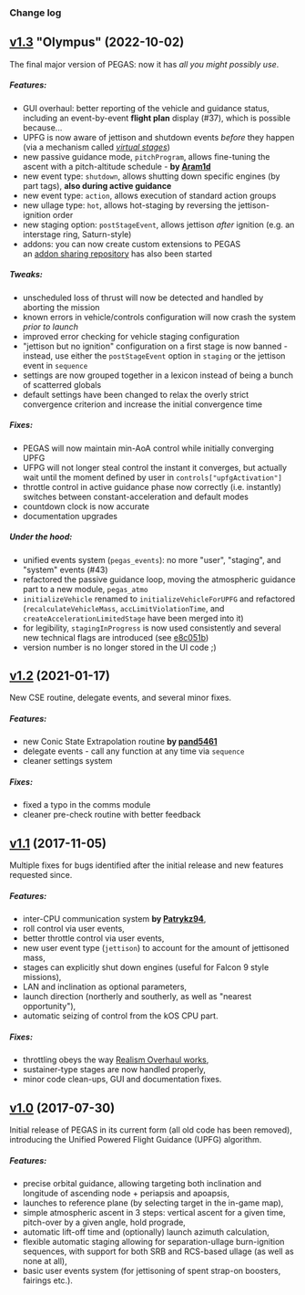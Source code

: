 ### Change log

## [v1.3](https://github.com/Noiredd/PEGAS/releases/tag/v1.3) "Olympus" (2022-10-02)
The final major version of PEGAS: now it has _all you might possibly use_.

##### Features:
* GUI overhaul: better reporting of the vehicle and guidance status,
including an event-by-event **flight plan** display (#37), which is possible because...
* UPFG is now aware of jettison and shutdown events *before* they happen (via a mechanism called [_virtual stages_](docs/magic.md))
* new passive guidance mode, `pitchProgram`, allows fine-tuning the ascent with a pitch-altitude schedule - **by [Aram1d](https://github.com/Aram1d)**
* new event type: `shutdown`, allows shutting down specific engines (by part tags), **also during active guidance**
* new event type: `action`, allows execution of standard action groups
* new ullage type: `hot`, allows hot-staging by reversing the jettison-ignition order
* new staging option: `postStageEvent`, allows jettison _after_ ignition (e.g. an interstage ring, Saturn-style)
* addons: you can now create custom extensions to PEGAS  
an [addon sharing repository](https://github.com/Noiredd/PEGAS-addons) has also been started

##### Tweaks:
* unscheduled loss of thrust will now be detected and handled by aborting the mission
* known errors in vehicle/controls configuration will now crash the system _prior to launch_
* improved error checking for vehicle staging configuration
* "jettison but no ignition" configuration on a first stage is now banned - instead, use either the `postStageEvent` option in `staging` or the jettison event in `sequence`
* settings are now grouped together in a lexicon instead of being a bunch of scatterred globals
* default settings have been changed to relax the overly strict convergence criterion and increase the initial convergence time

##### Fixes:
* PEGAS will now maintain min-AoA control while initially converging UPFG
* UFPG will not longer steal control the instant it converges, but actually wait until the moment defined by user in `controls["upfgActivation"]`
* throttle control in active guidance phase now correctly (i.e. instantly) switches between constant-acceleration and default modes
* countdown clock is now accurate
* documentation upgrades

##### Under the hood:
* unified events system (`pegas_events`): no more "user", "staging", and "system" events (#43)
* refactored the passive guidance loop, moving the atmospheric guidance part to a new module, `pegas_atmo`
* `initializeVehicle` renamed to `initializeVehicleForUPFG` and refactored
(`recalculateVehicleMass`, `accLimitViolationTime`, and `createAccelerationLimitedStage` have been merged into it)
* for legibility, `stagingInProgress` is now used consistently and several new technical flags are introduced (see [e8c051b](../../commit/e8c051b))
* version number is no longer stored in the UI code ;)


## [v1.2](https://github.com/Noiredd/PEGAS/releases/tag/v1.2) (2021-01-17)
New CSE routine, delegate events, and several minor fixes.

##### Features:
* new Conic State Extrapolation routine **by [pand5461](https://github.com/pand5461)**
* delegate events - call any function at any time via `sequence`
* cleaner settings system

##### Fixes:
* fixed a typo in the comms module
* cleaner pre-check routine with better feedback


## [v1.1](https://github.com/Noiredd/PEGAS/releases/tag/v1.1) (2017-11-05)
Multiple fixes for bugs identified after the initial release and new features requested since.

##### Features:
* inter-CPU communication system **by [Patrykz94](https://github.com/Patrykz94)**,
* roll control via user events,
* better throttle control via user events,
* new user event type (`jettison`) to account for the amount of jettisoned mass,
* stages can explicitly shut down engines (useful for Falcon 9 style missions),
* LAN and inclination as optional parameters,
* launch direction (northerly and southerly, as well as "nearest opportunity"),
* automatic seizing of control from the kOS CPU part.

##### Fixes:
* throttling obeys the way [Realism Overhaul works](https://github.com/Noiredd/PEGAS/issues/12),
* sustainer-type stages are now handled properly,
* minor code clean-ups, GUI and documentation fixes.


## [v1.0](https://github.com/Noiredd/PEGAS/releases/tag/v1.0) (2017-07-30)
Initial release of PEGAS in its current form (all old code has been removed), introducing the Unified Powered Flight Guidance (UPFG) algorithm.

##### Features:
* precise orbital guidance, allowing targeting both inclination and longitude of ascending node + periapsis and apoapsis,
* launches to reference plane (by selecting target in the in-game map),
* simple atmospheric ascent in 3 steps: vertical ascent for a given time, pitch-over by a given angle, hold prograde,
* automatic lift-off time and (optionally) launch azimuth calculation,
* flexible automatic staging allowing for separation-ullage burn-ignition sequences, with support for both SRB and RCS-based ullage (as well as none at all),
* basic user events system (for jettisoning of spent strap-on boosters, fairings etc.).
